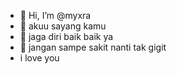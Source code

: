 - 👋 Hi, I’m @myxra
- 👀  akuu sayang kamu
- 🌱 jaga diri baik baik ya
- 💞️ jangan sampe sakit nanti tak gigit
- i love you

<!---
myxra/myxra is a ✨ special ✨ repository because its `README.md` (this file) appears on your GitHub profile.
You can click the Preview link to take a look at your changes.
--->
